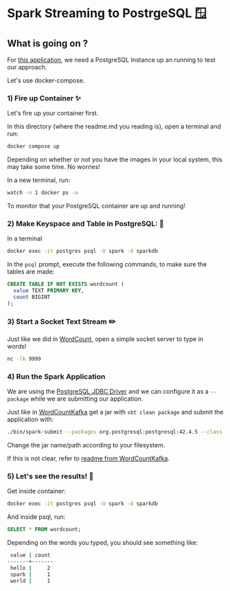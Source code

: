 # Spark Streaming to PostrgeSQL 🪟

## What is going on ?

For [this application](https://github.com/kantarcise/learningspark/blob/main/src/main/scala/WordCountToPostgres.scala), we need a PostgreSQL Instance up an running to test our approach.

Let's use docker-compose.

### 1) Fire up Container ✨

Let's fire up your container first.

In this directory (where the readme.md you reading is), open a terminal and run:

```bash
docker compose up
```

Depending on whether or not you have the images in your local system, this may take some time. No worries!

In a new terminal, run:

```bash
watch -n 1 docker ps -a
```

To monitor that your PostgreSQL container are up and running!

### 2) Make Keyspace and Table in PostgreSQL: 📜

In a terminal 

```bash
docker exec -it postgres psql -U spark -d sparkdb
```

In the `psql` prompt, execute the following commands, to make sure the tables are made:

```sql
CREATE TABLE IF NOT EXISTS wordcount (
  value TEXT PRIMARY KEY,
  count BIGINT
);
```

### 3) Start a Socket Text Stream ✏️

Just like we did in [WordCount](https://github.com/kantarcise/learningspark/blob/main/src/main/scala/WordCount.scala), open a simple socket server to type in words!

```bash
nc -lk 9999
```

### 4) Run the Spark Application

We are using the [PostgreSQL JDBC Driver](https://mvnrepository.com/artifact/org.postgresql/postgresql/42.4.5) and we can configure it as a `--package` while we are submitting our application.

Just like in [WordCountKafka](https://github.com/kantarcise/learningspark/blob/main/src/main/scala/WordCountKafka.scala) get a jar with `sbt clean package` and submit the application with:

```bash
./bin/spark-submit --packages org.postgresql:postgresql:42.4.5 --class learningSpark.WordCountToPostgres --master local[*] /home/sezai/IdeaProjects/learningspark/target/scala-2.12/learningspark_2.12-0.1.0-SNAPSHOT.jar
```

Change the jar name/path according to your filesystem.

If this is not clear, refer to [readme from WordCountKafka](https://github.com/kantarcise/learningspark/blob/main/docker/localSparkDockerKafka/readme.md).

### 5) Let's see the results! 🎈

Get inside container:

```bash
docker exec -it postgres psql -U spark -d sparkdb
```

And inside psql, run:

```sql
SELECT * FROM wordcount;
```

Depending on the words you typed, you should see something like:

```bash
 value | count 
-------+-------
 hello |     2
 spark |     1
 world |     1
```